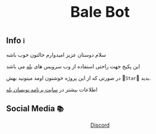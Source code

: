 <div align='center'>
<p style = "font-size: 40px;"><b> Bale Bot </b></p>
</div>

## Info `ℹ`

سلام دوستان عزیز امیدوارم حالتون خوب باشه 

این پکیج جهت راحتی استفاده از وب سرویس های [بله](https://bale.ai/) می باشد


در صورتی که از این پروژه خوشتون اومد میتونید بهش 🌟`Star`🌟 بدید.




اطلاعات بیشتر در [سایت برنامه نویسان بله](https://devbale.ir/)


## Social Media `📚`

<div align='center'>
<a href="https://discord.com/users/684748470799958033"> Discord </a>
</div>
